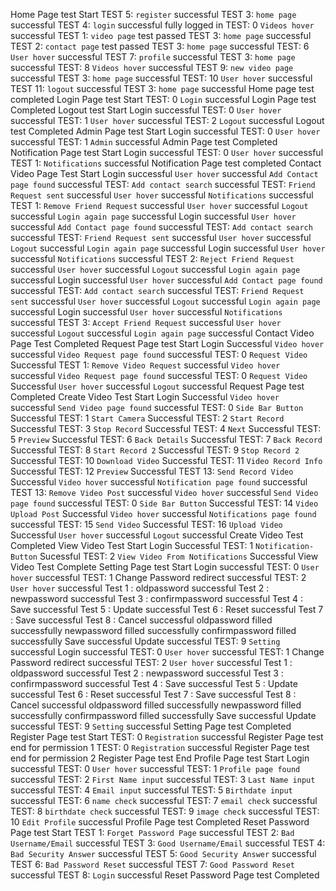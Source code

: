 Home Page test Start
TEST 5: `register` successful
TEST 3: `home page` successful
TEST 4: `login` successful
fully logged in
TEST: 0 `Videos hover` successful
TEST 1: `video page` test passed
TEST 3: `home page` successful
TEST 2: `contact page` test passed
TEST 3: `home page` successful
TEST: 6 `User hover` successful
TEST 7: `profile` successful
TEST 3: `home page` successful
TEST: 8 `Videos hover` successful
TEST 9: `new video page` successful
TEST 3: `home page` successful
TEST: 10 `User hover` successful
TEST 11: `logout` successful
TEST 3: `home page` successful
Home page test completed
Login Page test Start
TEST: 0 `Login` successful
Login Page test Completed
Logout test Start
Login successful
TEST: 0 `User hover` successful
TEST: 1 `User hover` successful
TEST: 2 `Logout` successful
Logout test Completed
Admin Page test Start
Login successful
TEST: 0 `User hover` successful
TEST: 1 `Admin` successful
Admin Page test Completed
Notification Page test Start
Login successful
TEST: 0 `User hover` successful
TEST 1: `Notifications` successful
Notification Page test completed
Contact Video Page Test Start
Login successful
`User hover` successful
`Add Contact page found` successful
TEST: `Add contact search` successful
TEST: `Friend Request sent` successful
`User hover` successful
`Notifications` successful
TEST 1: `Remove Friend Request` successful
`User hover` successful
`Logout` successful
`Login again page` successful
Login successful
`User hover` successful
`Add Contact page found` successful
TEST: `Add contact search` successful
TEST: `Friend Request sent` successful
`User hover` successful
`Logout` successful
`Login again page` successful
Login successful
`User hover` successful
`Notifications` successful
TEST 2: `Reject Friend Request` successful
`User hover` successful
`Logout` successful
`Login again page` successful
Login successful
`User hover` successful
`Add Contact page found` successful
TEST: `Add contact search` successful
TEST: `Friend Request sent` successful
`User hover` successful
`Logout` successful
`Login again page` successful
Login successful
`User hover` successful
`Notifications` successful
TEST 3: `Accept Friend Request` successful
`User hover` successful
`Logout` successful
`Login again page` successful
Contact Video Page Test Completed
Request Page test Start
Login Successful
`Video hover` successful
`Video Request page found` successful
TEST: 0 `Request Video` Successful
TEST 1: `Remove Video Request` successful
`Video hover` successful
`Video Request page found` successful
TEST: 0 `Request Video` Successful
`User hover` successful
`Logout` successful
Request Page test Completed
Create Video Test Start
Login Successful
`Video hover` successful
`Send Video page found` successful
TEST: 0 `Side Bar Button` Successful
TEST: 1 `Start Camera` Successful
TEST: 2 `Start Record` Successful
TEST: 3 `Stop Record` Successful
TEST: 4 `Next` Successful
TEST: 5 `Preview` Successful
TEST: 6 `Back Details` Successful
TEST: 7 `Back Record` Successful
TEST: 8 `Start Record 2` Successful
TEST: 9 `Stop Record 2` Successful
TEST: 10 `Download Video` Successful
TEST: 11 `Video Record Info` Successful
TEST: 12 `Preview` Successful
TEST 13: `Send Record Video` Successful
`Video hover` successful
`Notification page found` successful
TEST 13: `Remove Video Post` successful
`Video hover` successful
`Send Video page found` successful
TEST: 0 `Side Bar Button` Successful
TEST: 14 `Video Upload Post` Successful
`Video hover` successful
`Notifications page found` successful
TEST: 15 `Send Video` Successful
TEST: 16 `Upload Video` Successful
`User hover` successful
`Logout` successful
Create Video Test Completed
View Video Test Start
Login Successful
TEST: 1 `Notification-Button` Sucessful
TEST: 2 `View Video From Notifications` Successful
View Video Test Complete
Setting Page test Start
Login successful
TEST: 0 `User hover` successful
TEST: 1 Change Password redirect successful
TEST: 2 `User hover` successful
Test 1 : oldpassword successful
Test 2 : newpassword successful
Test 3 : confirmpassword successful
Test 4 : Save successful
Test 5 : Update successful
Test 6 : Reset successful
Test 7 : Save successful
Test 8 : Cancel successful
oldpassword filled successfully
newpassword filled successfully
confirmpassword filled successfully
Save successful
Update successful
TEST: 9 `Setting` successful
Login successful
TEST: 0 `User hover` successful
TEST: 1 Change Password redirect successful
TEST: 2 `User hover` successful
Test 1 : oldpassword successful
Test 2 : newpassword successful
Test 3 : confirmpassword successful
Test 4 : Save successful
Test 5 : Update successful
Test 6 : Reset successful
Test 7 : Save successful
Test 8 : Cancel successful
oldpassword filled successfully
newpassword filled successfully
confirmpassword filled successfully
Save successful
Update successful
TEST: 9 `Setting` successful
Setting Page test Completed
Register Page test Start
TEST: 0 `Registration` successful
Register Page test end for permission 1
TEST: 0 `Registration` successful
Register Page test end for permission 2
Register Page test End
Profile Page test Start
Login successful
TEST: 0 `User hover` successful
TEST: 1 `Profile page found` successful
TEST: 2 `First Name input` successful
TEST: 3 `Last Name input` successful
TEST: 4 `Email input` successful
TEST: 5 `Birthdate input` successful
TEST: 6 `name check` successful
TEST: 7 `email check` successful
TEST: 8 `birthdate check` successful
TEST: 9 `image check` successful
TEST: 10 `Edit Profile` successful
Profile Page test Completed
Reset Password Page test Start
TEST 1: `Forget Password Page` successful
TEST 2: `Bad Username/Email` successful
TEST 3: `Good Username/Email` successful
TEST 4: `Bad Security Answer` successful
TEST 5: `Good Security Answer` successful
TEST 6: `Bad Password Reset` successful
TEST 7: `Good Password Reset` successful
TEST 8: `Login` successful
Reset Password Page test Completed
